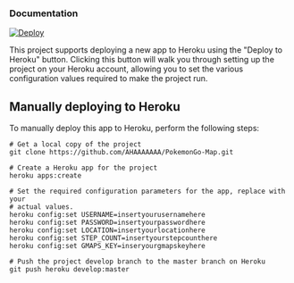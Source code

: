 ### Documentation

[![Deploy](https://www.herokucdn.com/deploy/button.png)](https://dashboard.heroku.com/new?button-url=https://github.com/AHAAAAAAA/PokemonGo-Map/tree/develop&template=https://github.com/AHAAAAAAA/PokemonGo-Map/tree/develop)

This project supports deploying a new app to Heroku using the "Deploy to Heroku" button.  Clicking this button will walk you through setting up the project on your Heroku account, allowing you to set the various configuration values required to make the project run.

## Manually deploying to Heroku

To manually deploy this app to Heroku, perform the following steps:

    # Get a local copy of the project
    git clone https://github.com/AHAAAAAAA/PokemonGo-Map.git

    # Create a Heroku app for the project
    heroku apps:create

    # Set the required configuration parameters for the app, replace with your
    # actual values.
    heroku config:set USERNAME=insertyourusernamehere
    heroku config:set PASSWORD=insertyourpasswordhere
    heroku config:set LOCATION=insertyourlocationhere
    heroku config:set STEP_COUNT=insertyourstepcounthere
    heroku config:set GMAPS_KEY=inseryourgmapskeyhere

    # Push the project develop branch to the master branch on Heroku
    git push heroku develop:master